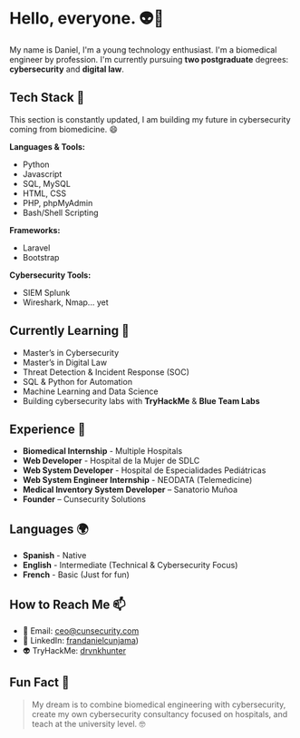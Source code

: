 # Hello, everyone. 👽🖖

My name is Daniel, I'm a young technology enthusiast. I'm a biomedical engineer by profession. I'm currently pursuing **two postgraduate** degrees: **cybersecurity** and **digital law**.

## Tech Stack 🔧

This section is constantly updated, I am building my future in cybersecurity coming from biomedicine. 😄

**Languages & Tools:**

* Python
* Javascript
* SQL, MySQL
* HTML, CSS
* PHP, phpMyAdmin
* Bash/Shell Scripting 

**Frameworks:**

* Laravel
* Bootstrap

**Cybersecurity Tools:**

* SIEM Splunk
* Wireshark, Nmap... yet

## Currently Learning 🧩

- Master’s in Cybersecurity
- Master’s in Digital Law
- Threat Detection & Incident Response (SOC)
- SQL & Python for Automation
- Machine Learning and Data Science
- Building cybersecurity labs with **TryHackMe** & **Blue Team Labs**

## Experience 🚀

* **Biomedical Internship** - Multiple Hospitals
* **Web Developer** - Hospital de la Mujer de SDLC
* **Web System Developer** - Hospital de Especialidades Pediátricas
* **Web System Engineer Internship** - NEODATA (Telemedicine)
* **Medical Inventory System Developer** – Sanatorio Muñoa
* **Founder** – Cunsecurity Solutions

## Languages 🌍
* **Spanish** - Native
* **English** - Intermediate (Technical & Cybersecurity Focus)
* **French** - Basic (Just for fun)

## How to Reach Me 📫 

- 📧 Email: ceo@cunsecurity.com 
- 💼 LinkedIn: [frandanielcunjama](https://www.linkedin.com/in/frandanielcunjama/))
- 👽 TryHackMe: [drvnkhunter](https://tryhackme.com/p/drvnkhunter)

## Fun Fact 🧠 

> My dream is to combine biomedical engineering with cybersecurity, create my own cybersecurity consultancy focused on hospitals, and teach at the university level. 🤓
